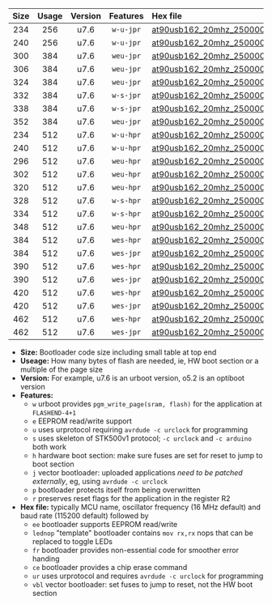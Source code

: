 |Size|Usage|Version|Features|Hex file|
|:-:|:-:|:-:|:-:|:--|
|234|256|u7.6|`w-u-jpr`|[at90usb162_20mhz_250000bps_ur_vbl.hex](https://raw.githubusercontent.com/stefanrueger/urboot/main//at90usb162_20mhz_250000bps_ur_vbl.hex)|
|240|256|u7.6|`w-u-jpr`|[at90usb162_20mhz_250000bps_lednop_ur_vbl.hex](https://raw.githubusercontent.com/stefanrueger/urboot/main//at90usb162_20mhz_250000bps_lednop_ur_vbl.hex)|
|300|384|u7.6|`weu-jpr`|[at90usb162_20mhz_250000bps_ee_ur_vbl.hex](https://raw.githubusercontent.com/stefanrueger/urboot/main//at90usb162_20mhz_250000bps_ee_ur_vbl.hex)|
|306|384|u7.6|`weu-jpr`|[at90usb162_20mhz_250000bps_ee_lednop_ur_vbl.hex](https://raw.githubusercontent.com/stefanrueger/urboot/main//at90usb162_20mhz_250000bps_ee_lednop_ur_vbl.hex)|
|324|384|u7.6|`weu-jpr`|[at90usb162_20mhz_250000bps_ee_lednop_fr_ur_vbl.hex](https://raw.githubusercontent.com/stefanrueger/urboot/main//at90usb162_20mhz_250000bps_ee_lednop_fr_ur_vbl.hex)|
|332|384|u7.6|`w-s-jpr`|[at90usb162_20mhz_250000bps_vbl.hex](https://raw.githubusercontent.com/stefanrueger/urboot/main//at90usb162_20mhz_250000bps_vbl.hex)|
|338|384|u7.6|`w-s-jpr`|[at90usb162_20mhz_250000bps_lednop_vbl.hex](https://raw.githubusercontent.com/stefanrueger/urboot/main//at90usb162_20mhz_250000bps_lednop_vbl.hex)|
|352|384|u7.6|`weu-jpr`|[at90usb162_20mhz_250000bps_ee_lednop_fr_ce_ur_vbl.hex](https://raw.githubusercontent.com/stefanrueger/urboot/main//at90usb162_20mhz_250000bps_ee_lednop_fr_ce_ur_vbl.hex)|
|234|512|u7.6|`w-u-hpr`|[at90usb162_20mhz_250000bps_ur.hex](https://raw.githubusercontent.com/stefanrueger/urboot/main//at90usb162_20mhz_250000bps_ur.hex)|
|240|512|u7.6|`w-u-hpr`|[at90usb162_20mhz_250000bps_lednop_ur.hex](https://raw.githubusercontent.com/stefanrueger/urboot/main//at90usb162_20mhz_250000bps_lednop_ur.hex)|
|296|512|u7.6|`weu-hpr`|[at90usb162_20mhz_250000bps_ee_ur.hex](https://raw.githubusercontent.com/stefanrueger/urboot/main//at90usb162_20mhz_250000bps_ee_ur.hex)|
|302|512|u7.6|`weu-hpr`|[at90usb162_20mhz_250000bps_ee_lednop_ur.hex](https://raw.githubusercontent.com/stefanrueger/urboot/main//at90usb162_20mhz_250000bps_ee_lednop_ur.hex)|
|320|512|u7.6|`weu-hpr`|[at90usb162_20mhz_250000bps_ee_lednop_fr_ur.hex](https://raw.githubusercontent.com/stefanrueger/urboot/main//at90usb162_20mhz_250000bps_ee_lednop_fr_ur.hex)|
|328|512|u7.6|`w-s-hpr`|[at90usb162_20mhz_250000bps.hex](https://raw.githubusercontent.com/stefanrueger/urboot/main//at90usb162_20mhz_250000bps.hex)|
|334|512|u7.6|`w-s-hpr`|[at90usb162_20mhz_250000bps_lednop.hex](https://raw.githubusercontent.com/stefanrueger/urboot/main//at90usb162_20mhz_250000bps_lednop.hex)|
|348|512|u7.6|`weu-hpr`|[at90usb162_20mhz_250000bps_ee_lednop_fr_ce_ur.hex](https://raw.githubusercontent.com/stefanrueger/urboot/main//at90usb162_20mhz_250000bps_ee_lednop_fr_ce_ur.hex)|
|384|512|u7.6|`wes-hpr`|[at90usb162_20mhz_250000bps_ee.hex](https://raw.githubusercontent.com/stefanrueger/urboot/main//at90usb162_20mhz_250000bps_ee.hex)|
|384|512|u7.6|`wes-jpr`|[at90usb162_20mhz_250000bps_ee_vbl.hex](https://raw.githubusercontent.com/stefanrueger/urboot/main//at90usb162_20mhz_250000bps_ee_vbl.hex)|
|390|512|u7.6|`wes-hpr`|[at90usb162_20mhz_250000bps_ee_lednop.hex](https://raw.githubusercontent.com/stefanrueger/urboot/main//at90usb162_20mhz_250000bps_ee_lednop.hex)|
|390|512|u7.6|`wes-jpr`|[at90usb162_20mhz_250000bps_ee_lednop_vbl.hex](https://raw.githubusercontent.com/stefanrueger/urboot/main//at90usb162_20mhz_250000bps_ee_lednop_vbl.hex)|
|420|512|u7.6|`wes-hpr`|[at90usb162_20mhz_250000bps_ee_lednop_fr.hex](https://raw.githubusercontent.com/stefanrueger/urboot/main//at90usb162_20mhz_250000bps_ee_lednop_fr.hex)|
|420|512|u7.6|`wes-jpr`|[at90usb162_20mhz_250000bps_ee_lednop_fr_vbl.hex](https://raw.githubusercontent.com/stefanrueger/urboot/main//at90usb162_20mhz_250000bps_ee_lednop_fr_vbl.hex)|
|462|512|u7.6|`wes-hpr`|[at90usb162_20mhz_250000bps_ee_lednop_fr_ce.hex](https://raw.githubusercontent.com/stefanrueger/urboot/main//at90usb162_20mhz_250000bps_ee_lednop_fr_ce.hex)|
|462|512|u7.6|`wes-jpr`|[at90usb162_20mhz_250000bps_ee_lednop_fr_ce_vbl.hex](https://raw.githubusercontent.com/stefanrueger/urboot/main//at90usb162_20mhz_250000bps_ee_lednop_fr_ce_vbl.hex)|

- **Size:** Bootloader code size including small table at top end
- **Useage:** How many bytes of flash are needed, ie, HW boot section or a multiple of the page size
- **Version:** For example, u7.6 is an urboot version, o5.2 is an optiboot version
- **Features:**
  + `w` urboot provides `pgm_write_page(sram, flash)` for the application at `FLASHEND-4+1`
  + `e` EEPROM read/write support
  + `u` uses urprotocol requiring `avrdude -c urclock` for programming
  + `s` uses skeleton of STK500v1 protocol; `-c urclock` and `-c arduino` both work
  + `h` hardware boot section: make sure fuses are set for reset to jump to boot section
  + `j` vector bootloader: uploaded applications *need to be patched externally*, eg, using `avrdude -c urclock`
  + `p` bootloader protects itself from being overwritten
  + `r` preserves reset flags for the application in the register R2
- **Hex file:** typically MCU name, oscillator frequency (16 MHz default) and baud rate (115200 default) followed by
  + `ee` bootloader supports EEPROM read/write
  + `lednop` "template" bootloader contains `mov rx,rx` nops that can be replaced to toggle LEDs
  + `fr` bootloader provides non-essential code for smoother error handing
  + `ce` bootloader provides a chip erase command
  + `ur` uses urprotocol and requires `avrdude -c urclock` for programming
  + `vbl` vector bootloader: set fuses to jump to reset, not the HW boot section
